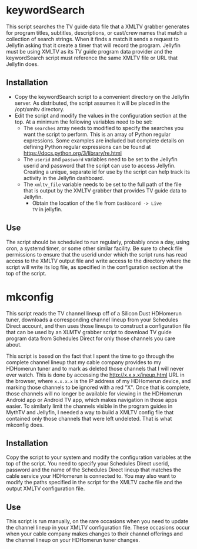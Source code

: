 # keywordSearch

This script searches the TV guide data file that a XMLTV grabber generates for program titles, subtitles,  descriptions, or cast/crew names that match a collection of search strings.  When it finds a match it sends a request to Jellyfin asking that it create a timer that will record the program.  Jellyfin must be using XMLTV as its TV guide program data provider and the keywordSearch script must reference the same XMLTV file or URL that Jellyfin does.

## Installation

* Copy the keywordSearch script to a convenient directory on the Jellyfin server.  As distributed, the script assumes it will be placed in the /opt/xmltv directory. 
* Edit the script and modify the values in the configuration section at the top.  At a minimum the following variables need to be set:
  * The <code>searches</code> array needs to modified to specify the searches you want the script to perform.  This is an array of Python regular expressions.  Some examples are included but complete details on defining Python regular expressions can be found at https://docs.python.org/3/library/re.html
  * The <code>userid</code> and <code>password</code> variables need to be set to the Jellyfin userid and password that the script can use to access Jellyfin.  Creating a unique, separate id for use by the script can help track its activity in the Jellyfin dashboard.
  * The <code>xmltv_file</code> variable needs to be set to the full path of the file that is output by the XMLTV grabber that provides TV guide data to Jellyfin.
    * Obtain the location of the file from <code>Dashboard -> Live TV</code> in jellyfin.

## Use

The script should be scheduled to run regularly, probably once a day, using cron, a systemd timer, or some other similar facility.  Be sure to check file permissions to ensure that the userid under which the script runs has read access to the XMLTV output file and write access to the directory where the script will write its log file, as specified in the configuration section at the top of the script.

# mkconfig

This script reads the TV channel lineup off of a Silicon Dust HDHomerun tuner, downloads a corresponding channel lineup from your Schedules Direct account, and then uses those lineups to construct a configuration file that can be used by an XLMTV grabber script to download TV guide program data from Schedules Direct for only those channels you care about.

This script is based on the fact that I spent the time to go through the complete channel lineup that my cable company provides to my HDHomerun tuner and to mark as deleted those channels that I will never ever watch.  This is done by accessing the http://x.x.x.x/ineup.html URL in the browser, where <code>x.x.x.x</code> is the IP address of my HDHomerun device, and marking those channels to be ignored with a red "X".  Once that is complete, those channels will no longer be available for viewing in the HDHomerun Android app or Android TV app, which makes navigation in those apps easier.  To similarly limit the channels visible in the program guides in MythTV and Jellyfin, I needed a way to build a XMLTV config file that contained only those channels that were left undeleted.  That is what mkconfig does.

## Installation

Copy the script to your system and modify the configuration variables at the top of the script.  You need to specify your Schedules Direct userid, password and the name of the Schedules Direct lineup that matches the cable service your HDHomerun is connected to.  You may also want to modify the paths specified in the script for the XMLTV cache file and the output XMLTV configuration  file.

## Use

This script is run manually, on the rare occasions when you need to update the channel lineup in your XMLTV configuration file.  These occasions occur when your cable company makes changes to their channel offerings and the channel lineup on your HDHomerun tuner changes.
